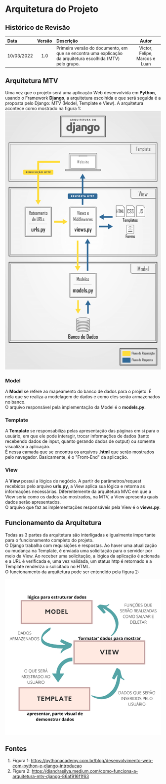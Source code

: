 # Arquitetura do Projeto

## Histórico de Revisão

| Data       | Versão | Descrição | Autor |
| :---       | :----: | :-------- | :---: |
| 10/03/2022 | 1.0 | Primeira versão do documento, em que se encontra uma explicação da arquitetura escolhida (MTV) pelo grupo. | Victor, Felipe, Marcos e Luan |

## Arquitetura MTV

Uma vez que o projeto será uma aplicação Web desenvolvida em **Python**, usando o Framework **Django**, a arquitetura escolhida e que será seguida é a proposta pelo Django: MTV (Model, Template e View). A arquitetura acontece como mostrado na figura 1:
![Arquitetura MTV](../_media/django.png "Arquitetura MTV")

### Model

A **Model** se refere ao mapeamento do banco de dados para o projeto. É nela que se realiza a modelagem de dados e como eles serão armazenados no banco.</br >
O arquivo responsável pela implementação da Model é o **models.py**.

### Template

A **Template** se responsabiliza pelas apresentação das páginas em si para o usuário, em que ele pode interagir, trocar informações de dados (tanto recebendo dados de input, quanto gerando dados de output) ou somente visualizar a aplicação.</br >
É nessa camada que se encontra os arquivos **.html** que serão mostrados pelo navegador. Basicamente, é o "Front-End" da aplicação.

### View

A **View** possui a lógica de negócio. A partir de parâmetros/request recebidos pelo arquivo **urls.py**, a View aplica sua lógica e retorna as informações necessárias. Diferentemente da arquitetura MVC em que a View seria como os dados são mostrados, na MTV, a View apresenta quais dados serão apresentados.</br >
O arquivo que faz as implementações responsáveis pela View é o **views.py**.

## Funcionamento da Arquitetura

Todas as 3 partes da arquitetura são interligadas e igualmente importante para o funcionamento completo do projeto.</br >
O Django trabalha com requisições e respostas. Ao haver uma atualização ou mudança na Template, é enviada uma solicitação para o servidor por meio da View. Ao receber uma solicitação, a lógica da aplicação é acionada e a URL é verificada e, uma vez validada, um status http é retornado e a Template renderiza o solicitado no HTML.</br >
O funcionamento da arquitetura pode ser entendido pela figura 2:

![Visualização MTV](../_media/mtv.png "Funcionamento MTV")

## Fontes
1. Figura 1: https://pythonacademy.com.br/blog/desenvolvimento-web-com-python-e-django-introducao
1. Figura 2: https://diandrasilva.medium.com/como-funciona-a-arquitetura-mtv-django-86af916f1f63